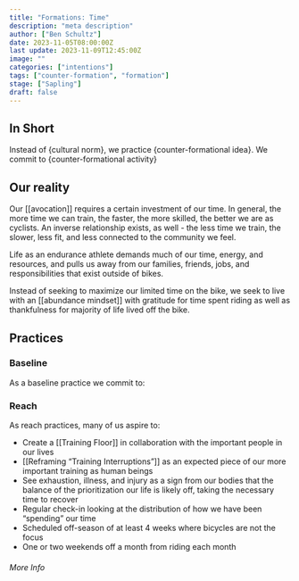 ```yaml
---
title: "Formations: Time"
description: "meta description"
author: ["Ben Schultz"]
date: 2023-11-05T08:00:00Z
last update: 2023-11-09T12:45:00Z
image: ""
categories: ["intentions"]
tags: ["counter-formation", "formation"]
stage: ["Sapling"]
draft: false
---
```


## In Short

Instead of {cultural norm}, we practice {counter-formational idea}. We commit to {counter-formational activity}

## Our reality

Our [[avocation]] requires a certain investment of our time. In general, the more time we can train, the faster, the more skilled, the better we are as cyclists. An inverse relationship exists, as well - the less time we train, the slower, less fit, and less connected to the community we feel.

Life as an endurance athlete demands much of our time, energy, and resources, and pulls us away from our families, friends, jobs, and responsibilities that exist outside of bikes.

Instead of seeking to maximize our limited time on the bike, we seek to live with an [[abundance mindset]] with gratitude for time spent riding as well as thankfulness for majority of life lived off the bike.

## Practices

### Baseline

As a baseline practice we commit to:

### Reach

As reach practices, many of us aspire to:

- Create a [[Training Floor]] in collaboration with the important people in our lives
- [[Reframing “Training Interruptions”]] as an expected piece of our more important training as human beings
- See exhaustion, illness, and injury as a sign from our bodies that the balance of the prioritization our life is likely off, taking the necessary time to recover
- Regular check-in looking at the distribution of how we have been “spending” our time
- Scheduled off-season of at least 4 weeks where bicycles are not the focus
- One or two weekends off a month from riding each month

###### More Info
